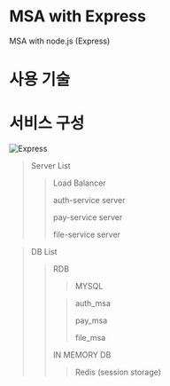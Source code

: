 # MSA with Express
MSA with node.js (Express)

사용 기술
======


서비스 구성
=======
![Express](https://user-images.githubusercontent.com/54240763/163981531-eeaa182b-a77c-41c7-93a5-2fc144240b29.png)

>Server List
>>Load Balancer
>>
>>auth-service server
>>
>>pay-service server
>>
>>file-service server

>DB List
>>RDB
>>>MYSQL
>>
>>>auth_msa
>>>
>>>pay_msa
>>>
>>>file_msa
>>>
>>IN MEMORY DB
>>
>>>Redis (session storage)
